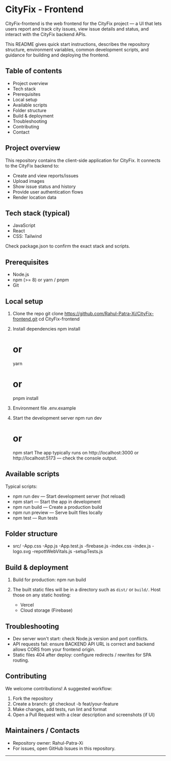 # CityFix - Frontend

CityFix-frontend is the web frontend for the CityFix project — a UI that lets users report and track city issues, view issue details and status, and interact with the CityFix backend APIs.

This README gives quick start instructions, describes the repository structure, environment variables, common development scripts, and guidance for building and deploying the frontend.


## Table of contents
- Project overview
- Tech stack
- Prerequisites
- Local setup
- Available scripts
- Folder structure
- Build & deployment
- Troubleshooting
- Contributing
- Contact

## Project overview
This repository contains the client-side application for CityFix. It connects to the CityFix backend to:
- Create and view reports/issues
- Upload images
- Show issue status and history
- Provide user authentication flows
- Render location data

## Tech stack (typical)
- JavaScript
- React
- CSS: Tailwind

Check package.json to confirm the exact stack and scripts.

## Prerequisites
- Node.js
- npm (>= 8) or yarn / pnpm
- Git
  

## Local setup

1. Clone the repo
   git clone https://github.com/Rahul-Patra-Xi/CityFix-frontend.git
   cd CityFix-frontend

2. Install dependencies
   npm install
   # or
   yarn
   # or
   pnpm install

3. Environment file
   .env.example

4. Start the development server
   npm run dev
   # or
   npm start
   The app typically runs on http://localhost:3000 or http://localhost:5173 — check the console output.


## Available scripts 
 Typical scripts:

- npm run dev — Start development server (hot reload)
- npm start — Start the app in development
- npm run build — Create a production build
- npm run preview — Serve built files locally
- npm test — Run tests


## Folder structure

- src/
   -App.css
   -App.js
   -App.test.js
   -firebase.js
   -index.css
   -index.js
   -logo.svg
   -repottWebVitals.js
   -setupTests.js
  

## Build & deployment
1. Build for production:
   npm run build

2. The built static files will be in a directory such as `dist/` or `build/`. Host those on any static hosting:
   - Vercel
   - Cloud storage (Firebase)


## Troubleshooting
- Dev server won't start: check Node.js version and port conflicts.
- API requests fail: ensure BACKEND API URL is correct and backend allows CORS from your frontend origin.
- Static files 404 after deploy: configure redirects / rewrites for SPA routing.

## Contributing
We welcome contributions! A suggested workflow:
1. Fork the repository
2. Create a branch: git checkout -b feat/your-feature
3. Make changes, add tests, run lint and format
4. Open a Pull Request with a clear description and screenshots (if UI)


## Maintainers / Contacts
- Repository owner: Rahul-Patra-Xi
- For issues, open GitHub Issues in this repository.

---
